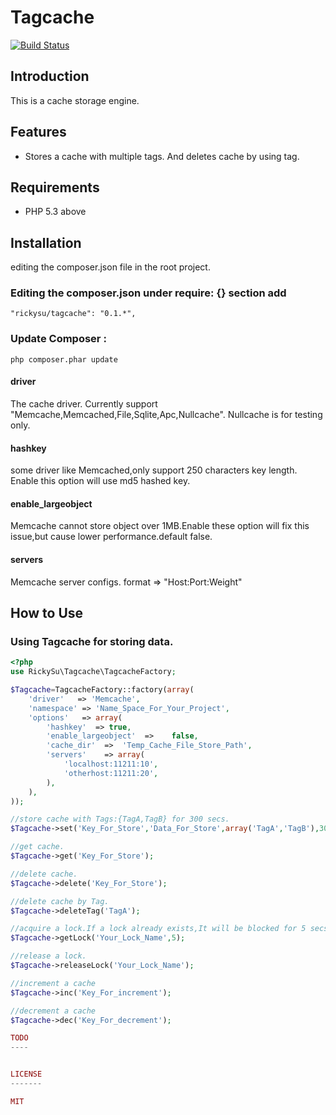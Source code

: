 Tagcache
==============

[![Build Status](https://travis-ci.org/RickySu/tagcache.png?branch=master)](https://travis-ci.org/RickySu/tagcache)

Introduction
------------

This is a cache storage engine.

Features
------------

* Stores a cache with multiple tags. And deletes cache by using tag.

Requirements
------------

* PHP 5.3 above

Installation
------------

editing the composer.json file in the root project.

### Editing the composer.json under require: {} section add

```
"rickysu/tagcache": "0.1.*",
```

### Update Composer :

```
php composer.phar update
```

#### driver

The cache driver. Currently support "Memcache,Memcached,File,Sqlite,Apc,Nullcache". Nullcache is for testing only.

#### hashkey

some driver like Memcached,only support 250 characters key length. Enable this option will use md5 hashed key.

#### enable_largeobject

Memcache cannot store object over 1MB.Enable these option will fix this issue,but cause lower performance.default false.

#### servers

Memcache server configs. format => "Host:Port:Weight"


How to Use
----------

### Using Tagcache for storing data.

```php
<?php
use RickySu\Tagcache\TagcacheFactory;

$Tagcache=TagcacheFactory::factory(array(
    'driver'   => 'Memcache',
    'namespace' => 'Name_Space_For_Your_Project',
    'options'   => array(
        'hashkey'  => true,
        'enable_largeobject'  =>    false,
        'cache_dir'  =>  'Temp_Cache_File_Store_Path',
        'servers'    => array(
            'localhost:11211:10',
            'otherhost:11211:20',
        ),
    ),    
));

//store cache with Tags:{TagA,TagB} for 300 secs.
$Tagcache->set('Key_For_Store','Data_For_Store',array('TagA','TagB'),300);

//get cache.
$Tagcache->get('Key_For_Store');

//delete cache.
$Tagcache->delete('Key_For_Store');

//delete cache by Tag.
$Tagcache->deleteTag('TagA');

//acquire a lock.If a lock already exists,It will be blocked for 5 secs.
$Tagcache->getLock('Your_Lock_Name',5);

//release a lock.
$Tagcache->releaseLock('Your_Lock_Name');

//increment a cache
$Tagcache->inc('Key_For_increment');

//decrement a cache
$Tagcache->dec('Key_For_decrement');

TODO
----


LICENSE
-------

MIT